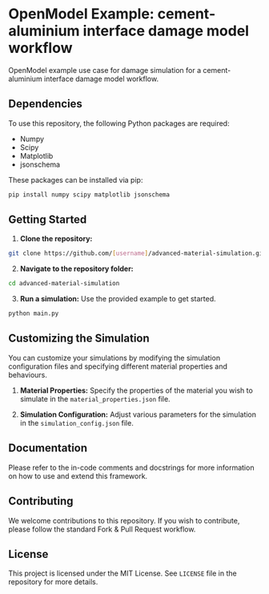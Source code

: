 # OpenModel Example: cement-aluminium interface damage model workflow

OpenModel example use case for damage simulation for a cement-aluminium interface damage model workflow.

## Dependencies

To use this repository, the following Python packages are required:

- Numpy
- Scipy
- Matplotlib
- jsonschema

These packages can be installed via pip:

```sh
pip install numpy scipy matplotlib jsonschema
```

## Getting Started

1. **Clone the repository:** 

```sh
git clone https://github.com/[username]/advanced-material-simulation.git
```

2. **Navigate to the repository folder:**

```sh
cd advanced-material-simulation
```

3. **Run a simulation:** Use the provided example to get started.

```sh
python main.py
```

## Customizing the Simulation

You can customize your simulations by modifying the simulation configuration files and specifying different material properties and behaviours.

1. **Material Properties:** Specify the properties of the material you wish to simulate in the `material_properties.json` file.

2. **Simulation Configuration:** Adjust various parameters for the simulation in the `simulation_config.json` file.

## Documentation

Please refer to the in-code comments and docstrings for more information on how to use and extend this framework.

## Contributing

We welcome contributions to this repository. If you wish to contribute, please follow the standard Fork & Pull Request workflow.

## License

This project is licensed under the MIT License. See `LICENSE` file in the repository for more details.